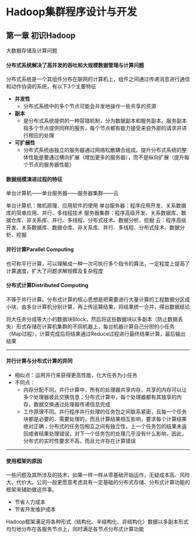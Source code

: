 # Hadoop集群程序设计与开发

## 第一章 初识Hadoop

大数据存储及计算问题

#### 分布式系统解决了高并发的吞吐和大规模数据管理与计算问题

分布式系统是一个其组件分布在联网的计算机上，组件之间通过传递消息进行通信和动作协调的系统，有以下3个主要特征

+ **并发性**
  + 分布式系统中的多个节点可能会并发地操作一些共享的资源
+ **副本**
  + 是分布式系统提供的一种容错机制，分为数据副本和服务副本。服务副本指多个节点提供同样的服务，每个节点都有能力接受来自外部的请求并进行相应的处理
+ **可扩展性**
  + 分布式系统由独立的服务器通过网络松散耦合组成。提升分布式系统的整体性能是要通过横向扩展（增加更多的服务器），而不是纵向扩展（提升每个节点的服务器性能）

#### 数据规模演进过程的特征

单台计算机——单台服务器——服务器集群——云

单台计算机：微机原理、应用软件的使用
单台服务器：程序应用开发、关系数据库的简单应用、并行、多线程技术
服务器集群：程序高级开发、关系数据库、数据仓库、非关系库、并行、多线程、分布式技术、数据分析、挖掘
云：程序高级开发、关系数据库、数据仓库、非关系库、并行、多线程、分布式技术、数据分析、挖掘

#### 并行计算Parallel Computing

也可称平行计算，可以理解成一种一次可执行多个指令的算法，一定程度上提高了计算速度，扩大了问题求解规模及复杂程度

#### 分布式计算Distributed Computing

不等于并行计算。分布式计算的核心思想是把需要进行大量计算的工程数据分区成小块，由多台计算机分别计算，再上传运算结果，将结果统一合并，得出数据结论

将大任务分成等大小的数据块Block，然后将这些数据块以多副本（防止数据丢失）形式存储在计算机集群的不同机器上，每台机器计算自己分担的小任务（Map过程），计算完成后将结果通过Reduce过程进行最终结果计算，最后输出结果

---

#### 并行计算与分布式计算的异同

+ 相似点：运用并行来获得更高性能，化大任务为小任务
+ 不同点：
  + 内存分配不同。并行计算中，所有的处理器共享内存，共享的内存可以让多个处理器彼此交换信息；分布式计算中，每个处理器都有其独享的内存，数据交换通过处理器传递信息完成
  + 工作原理不同。并行程序并行处理的任务包之间联系紧密，且每一个任务块都是必要的、需要处理的，而且计算结果相互影响，要求每个计算结果绝对正确；分布式的任务包相互之间有独立性，上一个任务包的结果未返回或者结果处理错误，对下一个任务包的处理几乎没有什么影响，因此，分布式的实时性要求不高，而且允许存在计算错误

---

#### 使用框架的原因

一些问题及其所涉及的技术，如果一样一样从零基础开始运作，无疑成本高、风险大、代价大。公司一般更愿意考虑具有一定基础的分布式存储、分布式计算功能的框架来辅助做这件事。

+ 节省人力成本
+ 节省开发维护成本

Hadoop框架满足将各种形式（结构化、半结构化、非结构化）数据以多副本形式均匀地分布在各服务节点上，同时满足各节点分布式计算功能



